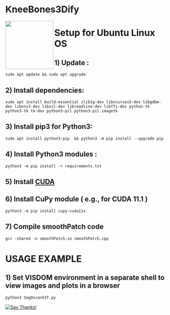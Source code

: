 # KneeBones3Dify

<a href="url"><img src="[https://github.com/gigernau/KneeBones3Dify/blob/main/KneeBones3Dify_logo.png]" align="left" height="150" width="150" ></a>

# Setup for Ubuntu Linux OS

## 1) Update : 
	sudo apt update && sudo apt upgrade
  
## 2) Install dependencies:
    sudo apt install build-essential zlib1g-dev libncurses5-dev libgdbm-dev libnss3-dev libssl-dev libreadline-dev libffi-dev python-tk python3-tk tk-dev python3-pil python3-pil.imagetk

## 3) Install pip3 for Python3: 
	sudo apt install python3-pip  && python3 -m pip install --upgrade pip

## 4) Install Python3 modules : 
	python3 -m pip install -r requirements.txt
	
## 5) Install [CUDA](https://developer.nvidia.com/cuda-toolkit)

## 6) Install CuPy module ( e.g., for CUDA 11.1 )
	python3 -m pip install cupy-cuda11x

## 7) Compile smoothPatch code
	gcc -shared -o smoothPatch.so smoothPatch.cpp


# USAGE EXAMPLE

## 1) Set VISDOM environment in a separate shell to view images and plots in a browser
	python3 SegOscanSST.py


[![Say Thanks!](https://img.shields.io/badge/Say%20Thanks-!-1EAEDB.svg)](https://saythanks.io/to/gianluca.delucia)

